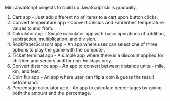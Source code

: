 Mini JavaScript projects to build up JavaScript skills gradually.
1. Cart app - Just add different no of items to a cart upon button clicks.
2. Convert temperature app - Convert Celcius and Fahrenheit temperature values to and from.
3. Calculator app - Simple calculator app with basic operations of addition, subtraction, multiplication, and division.
4. RockPaperScissors app - An app where user can select one of three options to play the game with the computer.
5. Ticket terminal app - A simple app where there is a discount applied for children and seniors and for  non-holidays only.
6. Convert distance app - An app to convert between distance units - mile, km, and feet.
7. Coin flip app - An app where user can flip a coin & guess the result beforehand.
8. Percentage calculator app - An app to calculate percentages by giving both the amount and the percentage.

